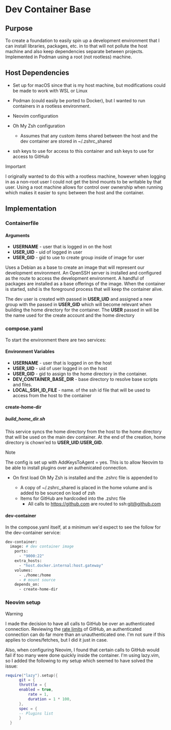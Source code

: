 # Dev Container Base

## Purpose

To create a foundation to easily spin up a development environment that I can install libraries, packages, etc. in to that will not pollute the host machine and also keep dependencies separate between projects. Implemented in Podman using a root (not rootless) machine.

## Host Dependencies

* Set up for macOS since that is my host machine, but modifications could be made to work with WSL or Linux
* Podman (could easily be ported to Docker), but I wanted to run containers in a rootless environment.
* Neovim configuration
* Oh My Zsh configuration
  * Assumes that any custom items shared between the host and the dev container are stored in ~/.zshrc_shared

* ssh keys to use for access to this container and ssh keys to use for access to GitHub

> [!IMPORTANT]
>
> I originally wanted to do this with a rootless machine, however when logging in as a non-root user I could not get the bind mounts to be writable by that user. Using a root machine allows for control over ownership when running which makes it easier to sync between the host and the container.

## Implementation

### Containerfile

#### Arguments

- **USERNAME** - user that is logged in on the host
- **USER_UID** - uid of logged in user
- **USER_GID** - gid to use to create group inside of image for user

Uses a Debian as a base to create an image that will represent our development environment. An OpenSSH server is installed and configured as the route to access the development environment. A handful of packages are installed as a base offerings of the image. When the container is started, sshd is the foreground process that will keep the container alive.

The dev user is created with passed in **USER_UID** and assigned a new group with the passed in **USER_GID** which will become relevant when building the home directory for the container. The **USER** passed in will be the name used for the create account and the home directory

### compose.yaml

To start the environment there are two services:

#### Environment Variables

- **USERNAME** - user that is logged in on the host
- **USER_UID** - uid of user logged in on the host
- **USER_GID** - gid to assign to the home directory in the container.
- **DEV_CONTAINER_BASE_DIR** - base directory to resolve base scripts and files.
- **LOCAL_SSH_ID_FILE** - name. of the ssh id file that will be used to access from the host to the container

#### create-home-dir

##### build_home_dir.sh
This service syncs the home directory from the host to the home directory that will be used on the main dev container. At the end of the creation, home directory is chown'ed to **USER_UID**:**USER_GID**.

> [!NOTE]
>
> The config is set up with AddKeysToAgent = yes. This is to allow Neovim to be able to install plugins over an authenicated connection.

* On first load Oh My Zsh is installed and the .zshrc file is appended to

  * A copy of ~/.zshrc_shared is placed in the home volume and is added to be sourced on load of zsh
  * Items for GitHub are hardcoded into the .zshrc file
    * All calls to https://github.com are routed to ssh:git@github.com

#### dev-container

In the compose.yaml itself, at a minimum we'd expect to see the follow for the dev-container service:

```dockerfile
dev-container:
  image: # dev container image
    ports:    
      - "9000:22"
    extra_hosts:
      - "host.docker.internal:host.gateway"
    volumes:
      - ./home:/home
      - # mount source
    depends_on:
      - create-home-dir
```

### Neovim setup

> [!WARNING]
>
> I made the decision to have all calls to GitHub be over an authenticated connection. Reviewing the [rate limits](https://docs.github.com/en/rest/using-the-rest-api/rate-limits-for-the-rest-api) of GitHub, an authenticated connection can do far more than an unauthenticated one. I'm not sure if this applies to clones/fetches, but I did it just in case.
>
> Also, when configuring Neovim, I found that certain calls to GitHub would fail if too many were done quickly inside the container. I'm using lazy.vim, so I added the following to my setup which seemed to have solved the issue:
>
> ```lua
> require("lazy").setup({
>   	git = {
>      	throttle = {
>      	enabled = true,
>       	rate = 1,
>       	duration = 1 * 100,
>     	},
>   	spec = {
>     	-- Plugins list
>    	}
>   }
> ```

